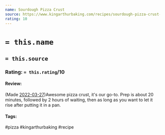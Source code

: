 ```yaml
---
name: Sourdough Pizza Crust
source: https://www.kingarthurbaking.com/recipes/sourdough-pizza-crust-recipe
rating: 10
---
```

# `= this.name`
## `= this.source`
### Rating: `= this.rating`/10

#### Review:
(Made [2022-03-27](2022-03-27.md))Awesome pizza crust, it's our go-to. Prep is about 20 minutes, followed by 2 hours of waiting, then as long as you want to let it rise after putting it in a pan.

#### Tags:
#pizza #kingarthurbaking #recipe